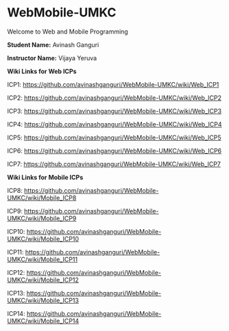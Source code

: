 # WebMobile-UMKC

Welcome to Web and Mobile Programming

**Student Name:** Avinash Ganguri

**Instructor Name:** Vijaya Yeruva

**Wiki Links for Web ICPs**

ICP1: https://github.com/avinashganguri/WebMobile-UMKC/wiki/Web_ICP1

ICP2: https://github.com/avinashganguri/WebMobile-UMKC/wiki/Web_ICP2

ICP3: https://github.com/avinashganguri/WebMobile-UMKC/wiki/Web_ICP3

ICP4: https://github.com/avinashganguri/WebMobile-UMKC/wiki/Web_ICP4

ICP5: https://github.com/avinashganguri/WebMobile-UMKC/wiki/Web_ICP5

ICP6: https://github.com/avinashganguri/WebMobile-UMKC/wiki/Web_ICP6

ICP7: https://github.com/avinashganguri/WebMobile-UMKC/wiki/Web_ICP7


**Wiki Links for Mobile ICPs**

ICP8: https://github.com/avinashganguri/WebMobile-UMKC/wiki/Mobile_ICP8

ICP9: https://github.com/avinashganguri/WebMobile-UMKC/wiki/Mobile_ICP9

ICP10: https://github.com/avinashganguri/WebMobile-UMKC/wiki/Mobile_ICP10

ICP11: https://github.com/avinashganguri/WebMobile-UMKC/wiki/Mobile_ICP11

ICP12: https://github.com/avinashganguri/WebMobile-UMKC/wiki/Mobile_ICP12

ICP13: https://github.com/avinashganguri/WebMobile-UMKC/wiki/Mobile_ICP13

ICP14: https://github.com/avinashganguri/WebMobile-UMKC/wiki/Mobile_ICP14
